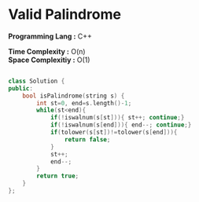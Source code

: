 # Valid Palindrome

**Programming Lang :** C++

**Time Complexity :** O(n)  
**Space Complexitiy :** O(1)

```cpp

class Solution {
public:
    bool isPalindrome(string s) {
        int st=0, end=s.length()-1;
        while(st<end){
            if(!iswalnum(s[st])){ st++; continue;}
            if(!iswalnum(s[end])){ end--; continue;}
            if(tolower(s[st])!=tolower(s[end])){
                return false;
            }
            st++;
            end--;
        }
        return true;
    }
};

```
